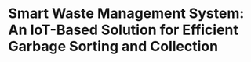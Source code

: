 # Smart Waste Management System: An IoT-Based Solution for Efficient Garbage Sorting and Collection
